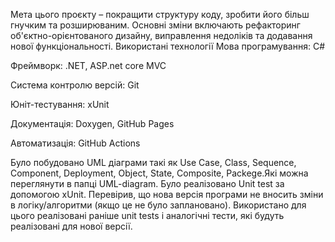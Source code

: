 Мета цього проєкту – покращити структуру коду, зробити його більш гнучким та розширюваним.
Основні зміни включають рефакторинг об'єктно-орієнтованого дизайну, виправлення недоліків та додавання нової функціональності.
Використані технології
Мова програмування: C#

Фреймворк: .NET, ASP.net core MVC

Система контролю версій: Git

Юніт-тестування: xUnit

Документація: Doxygen, GitHub Pages

Автоматизація: GitHub Actions

Було побудовано UML діаграми такі як Use Case, Class, Sequence, Component, Deployment, Object, State, Composite, Packege.Які можна переглянути в папці UML-diagram.
Було реалізовано Unit test за допомогою xUnit. Перевірив, що нова версія програми не вносить зміни в логіку/алгоритми (якщо це не було заплановано). 
Використано для цього реалізовані раніше unit tests і аналогічні тести, які будуть реалізовані для нової версії.






